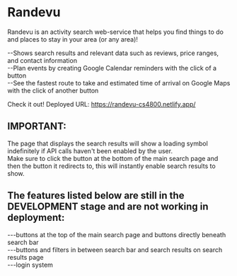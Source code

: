 # Randevu
 Randevu is an activity search web-service that helps you find things to do and places to stay in your area (or any area)! 
 
  --Shows search results and relevant data such as reviews, price ranges, and contact information  
  --Plan events by creating Google Calendar reminders with the click of a button  
  --See the fastest route to take and estimated time of arrival on Google Maps with the click of another button  
  
  Check it out! Deployed URL: https://randevu-cs4800.netlify.app/
  
 IMPORTANT:
 ----------------------------------------------------------------------------------
 The page that displays the search results will show a loading symbol indefinitely if API calls haven't been enabled by the user.  
 Make sure to click the button at the bottom of the main search page and then the button it redirects to, this will instantly enable search results to show.  
            
 The features listed below are still in the DEVELOPMENT stage and are not working in deployment:
 ----------------------------------------------------------------------------------
  ---buttons at the top of the main search page and buttons directly beneath search bar  
  ---buttons and filters in between search bar and search results on search results page  
  ---login system

